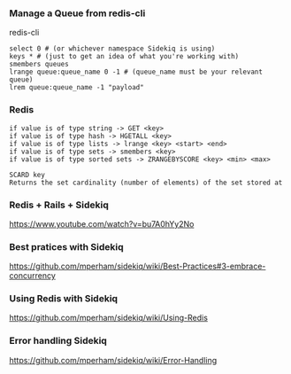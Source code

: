 ### Manage a Queue from redis-cli

redis-cli

```
select 0 # (or whichever namespace Sidekiq is using)
keys * # (just to get an idea of what you're working with)
smembers queues
lrange queue:queue_name 0 -1 # (queue_name must be your relevant queue)
lrem queue:queue_name -1 "payload"
```
### Redis
```
if value is of type string -> GET <key>
if value is of type hash -> HGETALL <key>
if value is of type lists -> lrange <key> <start> <end>
if value is of type sets -> smembers <key>
if value is of type sorted sets -> ZRANGEBYSCORE <key> <min> <max>

SCARD key
Returns the set cardinality (number of elements) of the set stored at
```
  
### Redis + Rails + Sidekiq 
https://www.youtube.com/watch?v=bu7A0hYy2No

### Best pratices with Sidekiq
https://github.com/mperham/sidekiq/wiki/Best-Practices#3-embrace-concurrency

### Using Redis with Sidekiq
https://github.com/mperham/sidekiq/wiki/Using-Redis

### Error handling Sidekiq
https://github.com/mperham/sidekiq/wiki/Error-Handling
